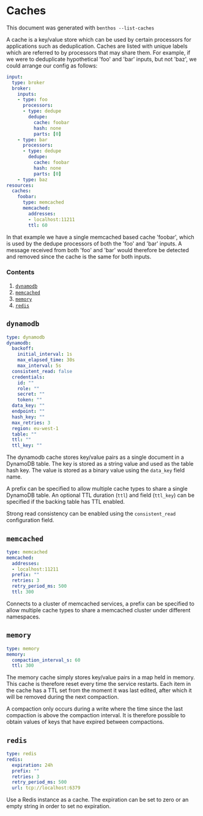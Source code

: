 Caches
======

This document was generated with `benthos --list-caches`

A cache is a key/value store which can be used by certain processors for
applications such as deduplication. Caches are listed with unique labels which
are referred to by processors that may share them. For example, if we were to
deduplicate hypothetical 'foo' and 'bar' inputs, but not 'baz', we could arrange
our config as follows:

``` yaml
input:
  type: broker
  broker:
    inputs:
    - type: foo
      processors:
      - type: dedupe
        dedupe:
          cache: foobar
          hash: none
          parts: [0]
    - type: bar
      processors:
      - type: dedupe
        dedupe:
          cache: foobar
          hash: none
          parts: [0]
    - type: baz
resources:
  caches:
    foobar:
      type: memcached
      memcached:
        addresses:
        - localhost:11211
        ttl: 60
```

In that example we have a single memcached based cache 'foobar', which is used
by the dedupe processors of both the 'foo' and 'bar' inputs. A message received
from both 'foo' and 'bar' would therefore be detected and removed since the
cache is the same for both inputs.

### Contents

1. [`dynamodb`](#dynamodb)
2. [`memcached`](#memcached)
3. [`memory`](#memory)
4. [`redis`](#redis)

## `dynamodb`

``` yaml
type: dynamodb
dynamodb:
  backoff:
    initial_interval: 1s
    max_elapsed_time: 30s
    max_interval: 5s
  consistent_read: false
  credentials:
    id: ""
    role: ""
    secret: ""
    token: ""
  data_key: ""
  endpoint: ""
  hash_key: ""
  max_retries: 3
  region: eu-west-1
  table: ""
  ttl: ""
  ttl_key: ""
```

The dynamodb cache stores key/value pairs as a single document in a DynamoDB
table. The key is stored as a string value and used as the table hash key. The
value is stored as a binary value using the `data_key` field name.

A prefix can be specified to allow multiple cache types to share a single
DynamoDB table. An optional TTL duration (`ttl`) and field
(`ttl_key`) can be specified if the backing table has TTL enabled.

Strong read consistency can be enabled using the `consistent_read`
configuration field.

## `memcached`

``` yaml
type: memcached
memcached:
  addresses:
  - localhost:11211
  prefix: ""
  retries: 3
  retry_period_ms: 500
  ttl: 300
```

Connects to a cluster of memcached services, a prefix can be specified to allow
multiple cache types to share a memcached cluster under different namespaces.

## `memory`

``` yaml
type: memory
memory:
  compaction_interval_s: 60
  ttl: 300
```

The memory cache simply stores key/value pairs in a map held in memory. This
cache is therefore reset every time the service restarts. Each item in the cache
has a TTL set from the moment it was last edited, after which it will be removed
during the next compaction.

A compaction only occurs during a write where the time since the last compaction
is above the compaction interval. It is therefore possible to obtain values of
keys that have expired between compactions.

## `redis`

``` yaml
type: redis
redis:
  expiration: 24h
  prefix: ""
  retries: 3
  retry_period_ms: 500
  url: tcp://localhost:6379
```

Use a Redis instance as a cache. The expiration can be set to zero or an empty
string in order to set no expiration.

